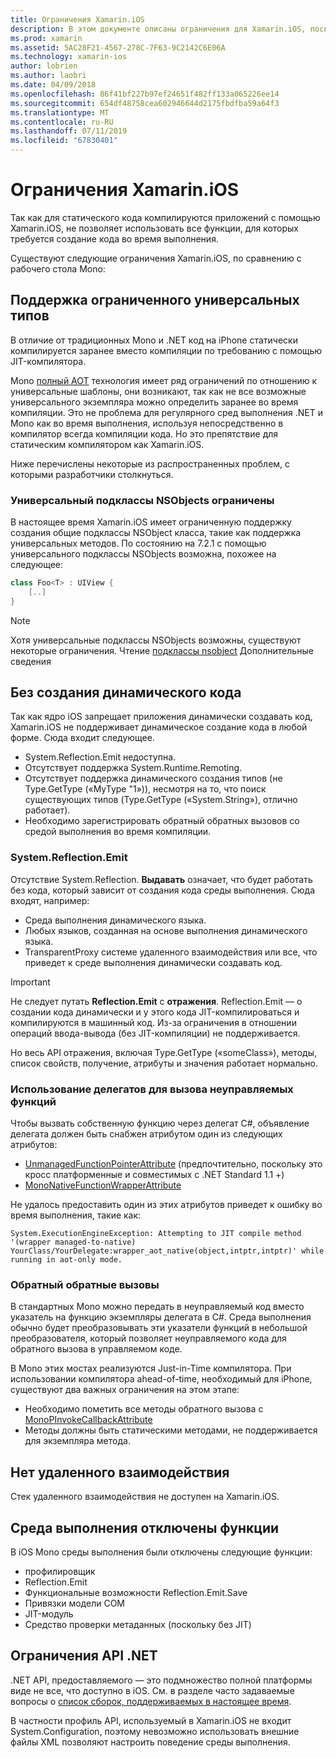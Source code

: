 ```yaml
---
title: Ограничения Xamarin.iOS
description: В этом документе описаны ограничения для Xamarin.iOS, посвященные универсальные шаблоны, общие подклассы NSObjects, P/Invoke в универсальных объектов и многое другое.
ms.prod: xamarin
ms.assetid: 5AC28F21-4567-278C-7F63-9C2142C6E06A
ms.technology: xamarin-ios
author: lobrien
ms.author: laobri
ms.date: 04/09/2018
ms.openlocfilehash: 86f41bf227b97ef24651f482ff133a065226ee14
ms.sourcegitcommit: 654df48758cea602946644d2175fbdfba59a64f3
ms.translationtype: MT
ms.contentlocale: ru-RU
ms.lasthandoff: 07/11/2019
ms.locfileid: "67830401"
---
```

# <a name="limitations-of-xamarinios"></a>Ограничения Xamarin.iOS

Так как для статического кода компилируются приложений с помощью Xamarin.iOS, не позволяет использовать все функции, для которых требуется создание кода во время выполнения.

Существуют следующие ограничения Xamarin.iOS, по сравнению с рабочего стола Mono:

 <a name="Limited_Generics_Support" />


## <a name="limited-generics-support"></a>Поддержка ограниченного универсальных типов

В отличие от традиционных Mono и .NET код на iPhone статически компилируется заранее вместо компиляции по требованию с помощью JIT-компилятора.

Mono [полный AOT](https://www.mono-project.com/docs/advanced/aot/#full-aot) технология имеет ряд ограничений по отношению к универсальные шаблоны, они возникают, так как не все возможные универсального экземпляра можно определить заранее во время компиляции. Это не проблема для регулярного сред выполнения .NET и Mono как во время выполнения, используя непосредственно в компилятор всегда компиляции кода. Но это препятствие для статическим компилятором как Xamarin.iOS.

Ниже перечислены некоторые из распространенных проблем, с которыми разработчики столкнуться.

 <a name="Generic_Subclasses_of_NSObjects_are_limited" />


### <a name="generic-subclasses-of-nsobjects-are-limited"></a>Универсальный подклассы NSObjects ограничены

В настоящее время Xamarin.iOS имеет ограниченную поддержку создания общие подклассы NSObject класса, такие как поддержка универсальных методов. По состоянию на 7.2.1 с помощью универсального подклассы NSObjects возможна, похожее на следующее:

```csharp
class Foo<T> : UIView {
    [..]
}
```

> [!NOTE]
> Хотя универсальные подклассы NSObjects возможны, существуют некоторые ограничения. Чтение [подклассы nsobject](~/ios/internals/api-design/nsobject-generics.md) Дополнительные сведения


 <a name="No_Dynamic_Code_Generation" />


## <a name="no-dynamic-code-generation"></a>Без создания динамического кода

Так как ядро iOS запрещает приложения динамически создавать код, Xamarin.iOS не поддерживает динамическое создание кода в любой форме. Сюда входит следующее.

-  System.Reflection.Emit недоступна.
-  Отсутствует поддержка System.Runtime.Remoting.
-  Отсутствует поддержка динамического создания типов (не Type.GetType («MyType "1»)), несмотря на то, что поиск существующих типов (Type.GetType («System.String»), отлично работает). 
-  Необходимо зарегистрировать обратный обратных вызовов со средой выполнения во время компиляции.


 
 <a name="System.Reflection.Emit" />


### <a name="systemreflectionemit"></a>System.Reflection.Emit

Отсутствие System.Reflection. **Выдавать** означает, что будет работать без кода, который зависит от создания кода среды выполнения. Сюда входят, например:

-  Среда выполнения динамического языка.
-  Любых языков, созданная на основе выполнения динамического языка.
-  TransparentProxy системе удаленного взаимодействия или все, что приведет к среде выполнения динамически создавать код. 


  > [!IMPORTANT]
  > Не следует путать **Reflection.Emit** с **отражения**. Reflection.Emit — о создании кода динамически и у этого кода JIT-компилироваться и компилируются в машинный код. Из-за ограничения в отношении операций ввода-вывода (без JIT-компиляции) не поддерживается.

Но весь API отражения, включая Type.GetType («someClass»), методы, список свойств, получение, атрибуты и значения работает нормально.

### <a name="using-delegates-to-call-native-functions"></a>Использование делегатов для вызова неуправляемых функций

Чтобы вызвать собственную функцию через делегат C#, объявление делегата должен быть снабжен атрибутом один из следующих атрибутов:

- [UnmanagedFunctionPointerAttribute](xref:System.Runtime.InteropServices.UnmanagedFunctionPointerAttribute) (предпочтительно, поскольку это кросс платформенные и совместимых с .NET Standard 1.1 +)
- [MonoNativeFunctionWrapperAttribute](xref:ObjCRuntime.MonoNativeFunctionWrapperAttribute)

Не удалось предоставить один из этих атрибутов приведет к ошибку во время выполнения, такие как:

```
System.ExecutionEngineException: Attempting to JIT compile method '(wrapper managed-to-native) YourClass/YourDelegate:wrapper_aot_native(object,intptr,intptr)' while running in aot-only mode.
```
 
 <a name="Reverse_Callbacks" />


### <a name="reverse-callbacks"></a>Обратный обратные вызовы

В стандартных Mono можно передать в неуправляемый код вместо указатель на функцию экземпляры делегата в C#. Среда выполнения обычно будет преобразовывать эти указатели функций в небольшой преобразователя, который позволяет неуправляемого кода для обратного вызова в управляемом коде.

В Mono этих мостах реализуются Just-in-Time компилятора. При использовании компилятора ahead-of-time, необходимый для iPhone, существуют два важных ограничения на этом этапе:

-  Необходимо пометить все методы обратного вызова с [MonoPInvokeCallbackAttribute](xref:ObjCRuntime.MonoPInvokeCallbackAttribute)
-  Методы должны быть статическими методами, не поддерживается для экземпляра метода.
 
<a name="No_Remoting" />

## <a name="no-remoting"></a>Нет удаленного взаимодействия

Стек удаленного взаимодействия не доступен на Xamarin.iOS.


 <a name="Runtime_Disabled_Features" />


## <a name="runtime-disabled-features"></a>Среда выполнения отключены функции

В iOS Mono среды выполнения были отключены следующие функции:

-  профилировщик
-  Reflection.Emit
-  Функциональные возможности Reflection.Emit.Save
-  Привязки модели COM
-  JIT-модуль
-  Средство проверки метаданных (поскольку без JIT)


 <a name=".NET_API_Limitations" />


## <a name="net-api-limitations"></a>Ограничения API .NET

.NET API, предоставляемого — это подмножество полной платформы виде не все, что доступно в iOS. См. в разделе часто задаваемые вопросы о [список сборок, поддерживаемых в настоящее время](~/cross-platform/internals/available-assemblies.md).



В частности профиль API, используемый в Xamarin.iOS не входит System.Configuration, поэтому невозможно использовать внешние файлы XML позволяют настроить поведение среды выполнения.
